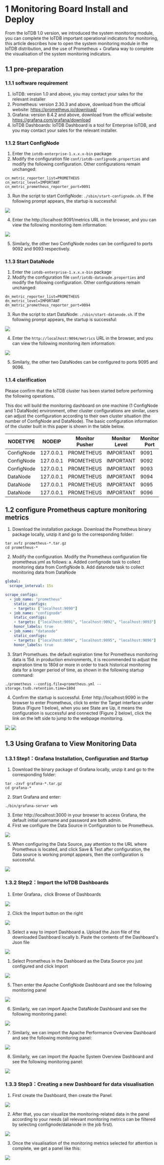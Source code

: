 <!--

    Licensed to the Apache Software Foundation (ASF) under one
    or more contributor license agreements.  See the NOTICE file
    distributed with this work for additional information
    regarding copyright ownership.  The ASF licenses this file
    to you under the Apache License, Version 2.0 (the
    "License"); you may not use this file except in compliance
    with the License.  You may obtain a copy of the License at
    
        http://www.apache.org/licenses/LICENSE-2.0
    
    Unless required by applicable law or agreed to in writing,
    software distributed under the License is distributed on an
    "AS IS" BASIS, WITHOUT WARRANTIES OR CONDITIONS OF ANY
    KIND, either express or implied.  See the License for the
    specific language governing permissions and limitations
    under the License.

-->

# 1 Monitoring Board Install and Deploy
From the IoTDB 1.0 version, we introduced the system monitoring module, you can complete the IoTDB important operational indicators for monitoring, this article describes how to open the system monitoring module in the IoTDB distribution, and the use of Prometheus + Grafana way to complete the visualisation of the system monitoring indicators.

## 1.1 pre-preparation

### 1.1.1 software requirement

1. IoTDB: version 1.0 and above, you may contact your sales for the relevant installer
2. Prometheus: version 2.30.3 and above, download from the official website: https://prometheus.io/download/
3. Grafana: version 8.4.2 and above, download from the official website: https://grafana.com/grafana/download
4. IoTDB Dashboards: IoTDB Dashboard is a tool for Enterprise IoTDB, and you may contact your sales for the relevant installer.

### 1.1.2 Start ConfigNode
1. Enter the `iotdb-enterprise-1.x.x.x-bin` package
2. Modify the configuration file `conf/iotdb-confignode.properties` and modify the following configuration. Other configurations remain unchanged:

```properties
cn_metric_reporter_list=PROMETHEUS
cn_metric_level=IMPORTANT
cn_metric_prometheus_reporter_port=9091
```

3. Run the script to start ConfigNode: `./sbin/start-confignode.sh`. If the following prompt appears, the startup is successful:

![](https://spricoder.oss-cn-shanghai.aliyuncs.com/Apache%20IoTDB/metric/cluster-introduce/1.png)

4. Enter the http://localhost:9091/metrics URL in the browser, and you can view the following monitoring item information:

![](https://spricoder.oss-cn-shanghai.aliyuncs.com/Apache%20IoTDB/metric/cluster-introduce/2.png)

5. Similarly, the other two ConfigNode nodes can be configured to ports 9092 and 9093 respectively.

### 1.1.3 Start DataNode
1. Enter the `iotdb-enterprise-1.x.x.x-bin` package
2. Modify the configuration file `conf/iotdb-datanode.properties` and modify the following configuration. Other configurations remain unchanged:

```properties
dn_metric_reporter_list=PROMETHEUS
dn_metric_level=IMPORTANT
dn_metric_prometheus_reporter_port=9094
```

3. Run the script to start DataNode: `./sbin/start-datanode.sh`. If the following prompt appears, the startup is successful:

![](https://spricoder.oss-cn-shanghai.aliyuncs.com/Apache%20IoTDB/metric/cluster-introduce/3.png)

4. Enter the `http://localhost:9094/metrics` URL in the browser, and you can view the following monitoring item information:

![](https://spricoder.oss-cn-shanghai.aliyuncs.com/Apache%20IoTDB/metric/cluster-introduce/4.png)

5. Similarly, the other two DataNodes can be configured to ports 9095 and 9096.

### 1.1.4 clarification

Please confirm that the IoTDB cluster has been started before performing the following operations.

This doc will build the monitoring dashboard on one machine (1 ConfigNode and 1 DataNode) environment, other cluster configurations are similar, users can adjust the configuration according to their own cluster situation (the number of ConfigNode and DataNode). The basic configuration information of the cluster built in this paper is shown in the table below.

| NODETYPE   | NODEIP    | Monitor Pusher | Monitor Level | Monitor Port |
| ---------- | --------- | -------------- | ------------ | --------- |
| ConfigNode | 127.0.0.1 | PROMETHEUS     | IMPORTANT    | 9091      |
| ConfigNode | 127.0.0.1 | PROMETHEUS     | IMPORTANT    | 9092      |
| ConfigNode | 127.0.0.1 | PROMETHEUS     | IMPORTANT    | 9093      |
| DataNode   | 127.0.0.1 | PROMETHEUS     | IMPORTANT    | 9094      |
| DataNode   | 127.0.0.1 | PROMETHEUS     | IMPORTANT    | 9095      |
| DataNode   | 127.0.0.1 | PROMETHEUS     | IMPORTANT    | 9096      |

## 1.2 configure Prometheus capture monitoring metrics

1. Download the installation package. Download the Prometheus binary package locally, unzip it and go to the corresponding folder:

```Shell
tar xvfz prometheus-*.tar.gz
cd prometheus-*
```

2. Modify the configuration. Modify the Prometheus configuration file prometheus.yml as follows:
   a. Added confignode task to collect monitoring data from ConfigNode
   b. Add datanode task to collect monitoring data from DataNode

```YAML
global:
  scrape_interval: 15s

scrape_configs:
  - job_name: "prometheus"
    static_configs:
    - targets: ["localhost:9090"]
  - job_name: "confignode"
    static_configs:
    - targets: ["localhost:9091", "localhost:9092", "localhost:9093"]
    honor_labels: true
  - job_name: "datanode"
    static_configs:
    - targets: ["localhost:9094", "localhost:9095", "localhost:9096"]
    honor_labels: true
```

3. Start Promethues. the default expiration time for Prometheus monitoring data is 15d. in production environments, it is recommended to adjust the expiration time to 180d or more in order to track historical monitoring data for a longer period of time, as shown in the following startup command:

```Shell
./prometheus --config.file=prometheus.yml --storage.tsdb.retention.time=180d
```

4. Confirm the startup is successful. Enter http://localhost:9090 in the browser to enter Prometheus, click to enter the Target interface under Status (Figure 1 below), when you see State are Up, it means the configuration is successful and connected (Figure 2 below), click the link on the left side to jump to the webpage monitoring.

![](https://alioss.timecho.com/docs/img/1a.PNG)
![](https://alioss.timecho.com/docs/img/2a.PNG)



## 1.3 Using Grafana to View Monitoring Data

### 1.3.1 Step1：Grafana Installation, Configuration and Startup

1. Download the binary package of Grafana locally, unzip it and go to the corresponding folder:

```Shell
tar -zxvf grafana-*.tar.gz
cd grafana-*
```

2. Start Grafana and enter:

```Shell
./bin/grafana-server web 
```

3. Enter http://localhost:3000 in your browser to access Grafana, the default initial username and password are both admin.
4. First we configure the Data Source in Configuration to be Prometheus.

![](https://alioss.timecho.com/upload/3aea.jpg)

5. When configuring the Data Source, pay attention to the URL where Prometheus is located, and click Save & Test after configuration, the Data source is working prompt appears, then the configuration is successful.

![](https://alioss.timecho.com/upload/4aen.jpg)

### 1.3.2 Step2：Import the IoTDB Dashboards

1. Enter Grafana，click Browse of Dashboards

![](https://alioss.timecho.com/docs/img/5a.png)

2. Click the Import button on the right

![](https://alioss.timecho.com/docs/img/6a.png)

3. Select a way to import Dashboard
   a. Upload the Json file of the downloaded Dashboard locally
   b. Paste the contents of the Dashboard's Json file

![](https://alioss.timecho.com/docs/img/7a.png)

1. Select Prometheus in the Dashboard as the Data Source you just configured and click Import

![](https://alioss.timecho.com/docs/img/8a.png)

5. Then enter the Apache ConfigNode Dashboard and see the following monitoring panel

![](https://alioss.timecho.com/docs/img/confignode.png)

6. Similarly, we can import Apache DataNode Dashboard and see the following monitoring panel:

![](https://alioss.timecho.com/docs/img/datanode.png)

7. Similarly, we can import the Apache Performance Overview Dashboard and see the following monitoring panel:

![](https://alioss.timecho.com/docs/img/performance.png)

8. Similarly, we can import the Apache System Overview Dashboard and see the following monitoring panel:

![](https://alioss.timecho.com/docs/img/system.png)

### 1.3.3 Step3：Creating a new Dashboard for data visualisation

1. First create the Dashboard, then create the Panel.

![](https://alioss.timecho.com/docs/img/11a.png)

2. After that, you can visualize the monitoring-related data in the panel according to your needs (all relevant monitoring metrics can be filtered by selecting confignode/datanode in the job first).

![](https://alioss.timecho.com/upload/12aen.jpg)

3. Once the visualisation of the monitoring metrics selected for attention is complete, we get a panel like this:

![](https://alioss.timecho.com/docs/img/13a.png)